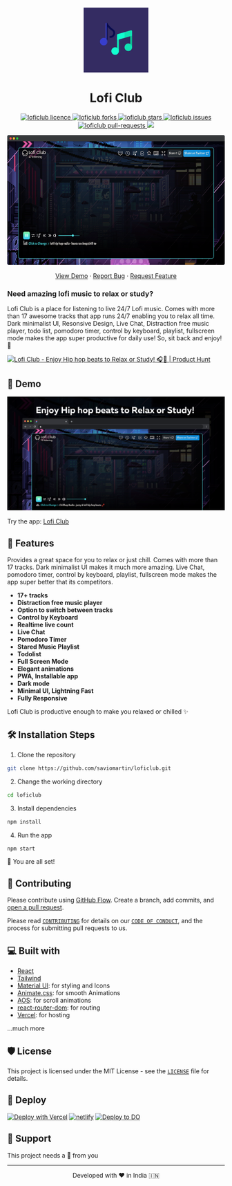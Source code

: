 <p align="center">
  <a href="https://loficlub.now.sh/">
    <img alt="Lofi Club" src="public/loficlub.gif" width="150" height="150" />
  </a>
</p>
<h1 align="center">Lofi Club</h1>

<p align="center">
<a href="https://github.com/saviomartin/loficlub/blob/master/LICENSE" target="blank">
<img src="https://img.shields.io/github/license/saviomartin/loficlub?style=flat-square" alt="loficlub licence" />
</a>
<a href="https://github.com/saviomartin/loficlub/fork" target="blank">
<img src="https://img.shields.io/github/forks/saviomartin/loficlub?style=flat-square" alt="loficlub forks"/>
</a>
<a href="https://github.com/saviomartin/loficlub/stargazers" target="blank">
<img src="https://img.shields.io/github/stars/saviomartin/loficlub?style=flat-square" alt="loficlub stars"/>
</a>
<a href="https://github.com/saviomartin/loficlub/issues" target="blank">
<img src="https://img.shields.io/github/issues/saviomartin/loficlub?style=flat-square" alt="loficlub issues"/>
</a>
<a href="https://github.com/saviomartin/loficlub/pulls" target="blank">
<img src="https://img.shields.io/github/issues-pr/saviomartin/loficlub?style=flat-square" alt="loficlub pull-requests"/>
</a>
<a href="https://twitter.com/intent/tweet?text=Check%20out%20loficlub.now.sh%20by%20@SavioMartin7%E2%9A%A1%EF%B8%8F%0D%0A%0AThe%20best%20place%20to%20enjoy%20Hip%20hop%20beats%20to%20Relax%20or%20Study!%20%F0%9F%8E%A7%20Give%20it%20a%20try!%20You%27ll%20love%20it!%20%F0%9F%94%A5%0D%0A%0A%23lofi%20%23chillbeats"><img src="https://img.shields.io/twitter/url?label=Share%20on%20Twitter&style=social&url=https%3A%2F%2Fgithub.com%2Fsaviomartin%2Floficlub"></a>

</p>

<p align="center"><img src="public/assets/app-screenshot.png" alt="loficlub screenshot" height="300px" /></p>

<p align="center">
    <a href="https://loficlub.now.sh/" target="blank">View Demo</a>
    ·
    <a href="https://github.com/saviomartin/loficlub/issues/new/choose">Report Bug</a>
    ·
    <a href="https://github.com/saviomartin/loficlub/issues/new/choose">Request Feature</a>
</p>

### Need amazing lofi music to relax or study?

Lofi Club is a place for listening to live 24/7 Lofi music. Comes with more than 17 awesome tracks that app runs 24/7 enabling you to relax all time. Dark minimalist UI, Resonsive Design, Live Chat, Distraction free music player, todo list, pomodoro timer, control by keyboard, playlist, fullscreen mode makes the app super productive for daily use! So, sit back and enjoy! 🙌

<a href="https://www.producthunt.com/posts/lofi-club?utm_source=badge-featured&utm_medium=badge&utm_souce=badge-lofi-club" target="_blank"><img src="https://api.producthunt.com/widgets/embed-image/v1/featured.svg?post_id=295845&theme=dark" alt="Lofi Club - Enjoy Hip hop beats to Relax or Study! 🎧🎵 | Product Hunt" style="width: 250px; height: 54px;" width="250" height="54" /></a>

## 🚀 Demo

<a href="https://loficlub.now.sh/" target="blank">
<img src="public/assets/loficlub.png" />
</a>

Try the app: [Lofi Club](https://loficlub.now.sh/)

## 🧐 Features

Provides a great space for you to relax or just chill. Comes with more than 17 tracks. Dark minimalist UI makes it much more amazing. Live Chat, pomodoro timer, control by keyboard, playlist, fullscreen mode makes the app super better that its competitors.

- **17+ tracks**
- **Distraction free music player**
- **Option to switch between tracks**
- **Control by Keyboard**
- **Realtime live count**
- **Live Chat**
- **Pomodoro Timer**
- **Stared Music Playlist**
- **Todolist**
- **Full Screen Mode**
- **Elegant animations**
- **PWA, Installable app**
- **Dark mode**
- **Minimal UI, Lightning Fast**
- **Fully Responsive**

Lofi Club is productive enough to make you relaxed or chilled ✨️

## 🛠️ Installation Steps

1. Clone the repository

```bash
git clone https://github.com/saviomartin/loficlub.git
```

2. Change the working directory

```bash
cd loficlub
```

3. Install dependencies

```bash
npm install
```

4. Run the app

```bash
npm start
```

🌟 You are all set!

## 🍰 Contributing

Please contribute using [GitHub Flow](https://guides.github.com/introduction/flow). Create a branch, add commits, and [open a pull request](https://github.com/saviomartin/loficlub/compare).

Please read [`CONTRIBUTING`](CONTRIBUTING.md) for details on our [`CODE OF CONDUCT`](CODE_OF_CONDUCT.md), and the process for submitting pull requests to us.

## 💻 Built with

- [React](https://reactjs.org/)
- [Tailwind](https://tailwindcss.com/)
- [Material UI](http://material-ui.com/): for styling and Icons
- [Animate.css](https://animate.style/): for smooth Animations
- [AOS](https://michalsnik.github.io/aos/): for scroll animations
- [react-router-dom](https://reactrouter.com/web/guides/quick-start): for routing
- [Vercel](https://aws.amazon.com/amplify/): for hosting

...much more

## 🛡️ License

This project is licensed under the MIT License - see the [`LICENSE`](LICENSE) file for details.

## 🦄 Deploy

[![Deploy with Vercel](https://vercel.com/button)](https://vercel.com/new/project?template=https://github.com/saviomartin/loficlub)
[![netlify](https://www.netlify.com/img/deploy/button.svg)](https://app.netlify.com/start/deploy?repository=https://github.com/saviomartin/loficlub)
[![Deploy to DO](https://www.deploytodo.com/do-btn-blue.svg)](https://cloud.digitalocean.com/apps/new?repo=https://github.com/saviomartin/loficlub)

## 🙏 Support

This project needs a 🌟 from you

<hr>
<p align="center">
Developed with ❤️ in India 🇮🇳 
</p>
